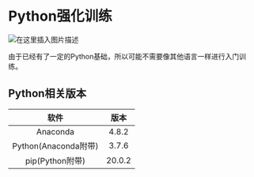 # Python强化训练

![在这里插入图片描述](https://github.com/ChenYikunReal/python_training/blob/master/images/python-windows-programming.jpg?x-oss-process=image/watermark,type_ZmFuZ3poZW5naGVpdGk,shadow_10,text_aHR0cHM6Ly9ibG9nLmNzZG4ubmV0L3dlaXhpbl80Mzg5NjMxOA==,size_16,color_FFFFFF,t_70)



由于已经有了一定的Python基础，所以可能不需要像其他语言一样进行入门训练。

## Python相关版本
| 软件 | 版本 |
|:---:|:---:|
| Anaconda | 4.8.2 |
| Python(Anaconda附带) | 3.7.6 |
| pip(Python附带) | 20.0.2 |
